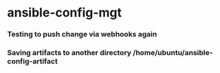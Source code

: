 # ansible-config-mgt

### Testing to push change via webhooks again


### Saving artifacts to another directory /home/ubuntu/ansible-config-artifact
